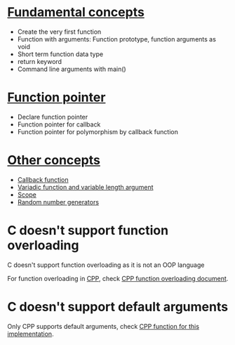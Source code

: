 # [Fundamental concepts](Fundamental%20concepts.md)
* Create the very first function
* Function with arguments: Function prototype, function arguments as void
* Short term function data type
* return keyword
* Command line arguments with main()
# [Function pointer](https://github.com/TranPhucVinh/C/blob/master/Physical%20layer/Memory/Pointer/Documents/Function%20pointer.md)
* Declare function pointer
* Function pointer for callback
* Function pointer for polymorphism by callback function
# [Other concepts](Other%20concepts.md)
* [Callback function](Callback%20function.md)
* [Variadic function and variable length argument](Variadic%20function.md)
* [Scope](Scope.md)
* [Random number generators](Random%20number.md)
# C doesn't support function overloading

C doesn't support function overloading as it is not an OOP language

For function overloading in [CPP](https://github.com/TranPhucVinh/Cplusplus), check [CPP function overloading document](https://github.com/TranPhucVinh/Cplusplus/tree/master/Introduction/Function#function-overloading).

# C doesn't support default arguments

Only CPP supports default arguments, check [CPP function for this implementation](https://github.com/TranPhucVinh/Cplusplus/tree/master/Introduction/Function#default-arguments).